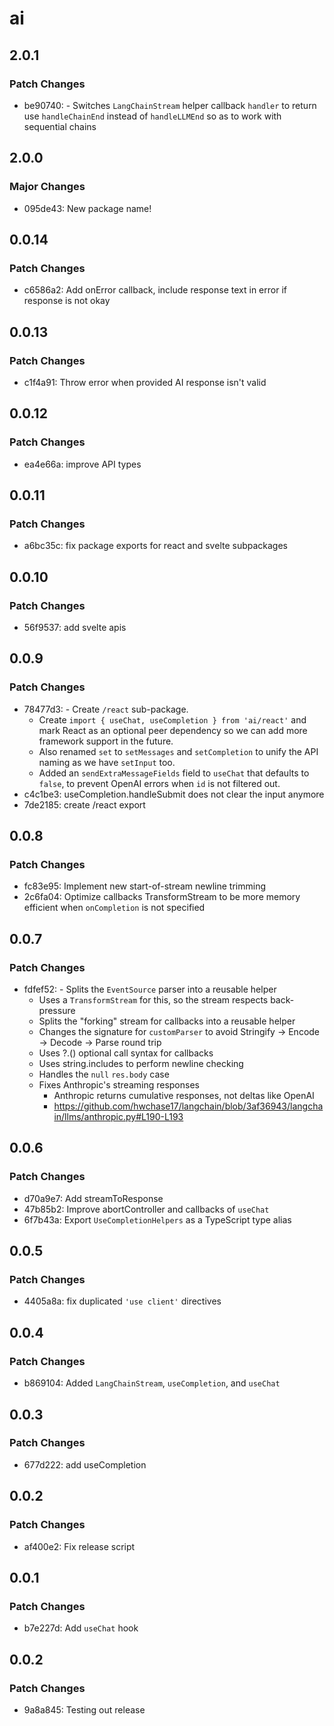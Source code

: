 # ai

## 2.0.1

### Patch Changes

- be90740: - Switches `LangChainStream` helper callback `handler` to return use `handleChainEnd` instead of `handleLLMEnd` so as to work with sequential chains

## 2.0.0

### Major Changes

- 095de43: New package name!

## 0.0.14

### Patch Changes

- c6586a2: Add onError callback, include response text in error if response is not okay

## 0.0.13

### Patch Changes

- c1f4a91: Throw error when provided AI response isn't valid

## 0.0.12

### Patch Changes

- ea4e66a: improve API types

## 0.0.11

### Patch Changes

- a6bc35c: fix package exports for react and svelte subpackages

## 0.0.10

### Patch Changes

- 56f9537: add svelte apis

## 0.0.9

### Patch Changes

- 78477d3: - Create `/react` sub-package.
  - Create `import { useChat, useCompletion } from 'ai/react'` and mark React as an optional peer dependency so we can add more framework support in the future.
  - Also renamed `set` to `setMessages` and `setCompletion` to unify the API naming as we have `setInput` too.
  - Added an `sendExtraMessageFields` field to `useChat` that defaults to `false`, to prevent OpenAI errors when `id` is not filtered out.
- c4c1be3: useCompletion.handleSubmit does not clear the input anymore
- 7de2185: create /react export

## 0.0.8

### Patch Changes

- fc83e95: Implement new start-of-stream newline trimming
- 2c6fa04: Optimize callbacks TransformStream to be more memory efficient when `onCompletion` is not specified

## 0.0.7

### Patch Changes

- fdfef52: - Splits the `EventSource` parser into a reusable helper
  - Uses a `TransformStream` for this, so the stream respects back-pressure
  - Splits the "forking" stream for callbacks into a reusable helper
  - Changes the signature for `customParser` to avoid Stringify -> Encode -> Decode -> Parse round trip
  - Uses ?.() optional call syntax for callbacks
  - Uses string.includes to perform newline checking
  - Handles the `null` `res.body` case
  - Fixes Anthropic's streaming responses
    - Anthropic returns cumulative responses, not deltas like OpenAI
    - https://github.com/hwchase17/langchain/blob/3af36943/langchain/llms/anthropic.py#L190-L193

## 0.0.6

### Patch Changes

- d70a9e7: Add streamToResponse
- 47b85b2: Improve abortController and callbacks of `useChat`
- 6f7b43a: Export `UseCompletionHelpers` as a TypeScript type alias

## 0.0.5

### Patch Changes

- 4405a8a: fix duplicated `'use client'` directives

## 0.0.4

### Patch Changes

- b869104: Added `LangChainStream`, `useCompletion`, and `useChat`

## 0.0.3

### Patch Changes

- 677d222: add useCompletion

## 0.0.2

### Patch Changes

- af400e2: Fix release script

## 0.0.1

### Patch Changes

- b7e227d: Add `useChat` hook

## 0.0.2

### Patch Changes

- 9a8a845: Testing out release
